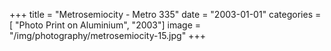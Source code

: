 +++
title = "Metrosemiocity - Metro 335"
date = "2003-01-01"
categories = [ "Photo Print on Aluminium", "2003"]
image = "/img/photography/metrosemiocity-15.jpg"
+++


